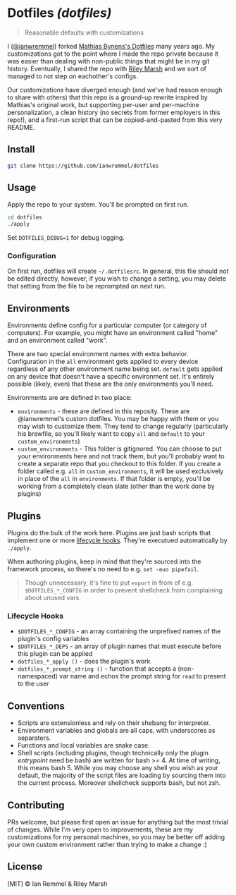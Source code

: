 # Dotfiles _(dotfiles)_

> Reasonable defaults with customizations

I ([@ianwremmel](https://github.com/ianwremmel)) forked
[Mathias Bynens's Dotfiles](https://github.com/mathiasbynens/dotfiles) many
years ago. My customizations got to the point where I made the repo private
because it was easier than dealing with non-public things that might be in my
git history. Eventually, I shared the repo with
[Riley Marsh](https://github.com/rimarsh) and we sort of managed to not step on
eachother's configs.

Our customizations have diverged enough (and we've had reason enough to share
with others) that this repo is a ground-up rewrite inspired by Mathias's
original work, but supporting per-user and per-machine personalization, a clean
history (no secrets from former employers in this repo!), and a first-run script
that can be copied-and-pasted from this very README.

## Install

```bash
git clone https://github.com/ianwremmel/dotfiles
```

## Usage

Apply the repo to your system. You'll be prompted on first run.

```bash
cd dotfiles
./apply
```

Set `DOTFILES_DEBUG=1` for debug logging.

### Configuration

On first run, dotfiles will create `~/.dotfilesrc`. In general, this file should
not be edited directly, however, if you wish to change a setting, you may delete
that setting from the file to be reprompted on next run.

## Environments

Environments define config for a particular computer (or category of computers).
For example, you might have an environment called "home" and an environment
called "work".

There are two special environment names with extra behavior. Configuration in
the `all` environment gets applied to every device regardless of any other
environment name being set. `default` gets applied on any device that doesn't
have a specific environment set. It's entirely possible (likely, even) that
these are the only environments you'll need.

Environments are are defined in two place:

- `environments` - these are defined in this reposity. These are @ianwremmel's
  custom dotfiles. You may be happy with them or you may wish to customize them.
  They tend to change regularly (particularly his brewfile, so you'll likely
  want to copy `all` and `default` to your `custom_environments`)
- `custom_environments` - This folder is gitignored. You can choose to put your
  environments here and not track them, but you'll probably want to create a
  separate repo that you checkout to this folder. If you create a folder called
  e.g. `all` in `custom_environments`, it will be used exclusively in place of
  the `all` in `environments`. If that folder is empty, you'll be working from a
  completely clean slate (other than the work done by plugins)

## Plugins

Plugins do the bulk of the work here. Plugins are just bash scripts that
implement one or more [lifecycle hooks](#lifecycle-hooks). They're executued
automatically by `./apply`.

When authoring plugins, keep in mind that they're sourced into the framework
process, so there's no need to e.g. `set -euo pipefail`.

> Though unnecessary, it's fine to put `export` in from of e.g.
> `$DOTFILES_*_CONFIG` in order to prevent shellcheck from complaining about
> unused vars.

### Lifecycle Hooks

- `$DOTFILES_*_CONFIG` - an array containing the unprefixed names of the
  plugin's config variables
- `$DOTFILES_*_DEPS` - an array of plugin names that must execute before this
  plugin can be applied
- `dotfiles_*_apply ()` - does the plugin's work
- `dotfiles_*_prompt_string ()` - function that accepts a (non-namespaced) var
  name and echos the prompt string for `read` to present to the user

## Conventions

- Scripts are extensionless and rely on their shebang for interpreter.
- Environment variables and globals are all caps, with underscores as
  separaters.
- Functions and local variables are snake case.
- Shell scripts (including plugins, though technically only the plugin
  _entrypoint_ need be bash) are written for bash >= 4. At time of writing, this
  means bash 5. While you may choose any shell you wish as your default, the
  majority of the script files are loading by sourcing them into the current
  process. Moreover shellcheck supports bash, but not zsh.

## Contributing

PRs welcome, but please first open an issue for anything but the most trivial of
changes. While I'm very open to improvements, these are my customizations for my
personal machines, so you may be better off adding your own custom environment
rather than trying to make a change :)

## License

[MIT] &copy; Ian Remmel & Riley Marsh
